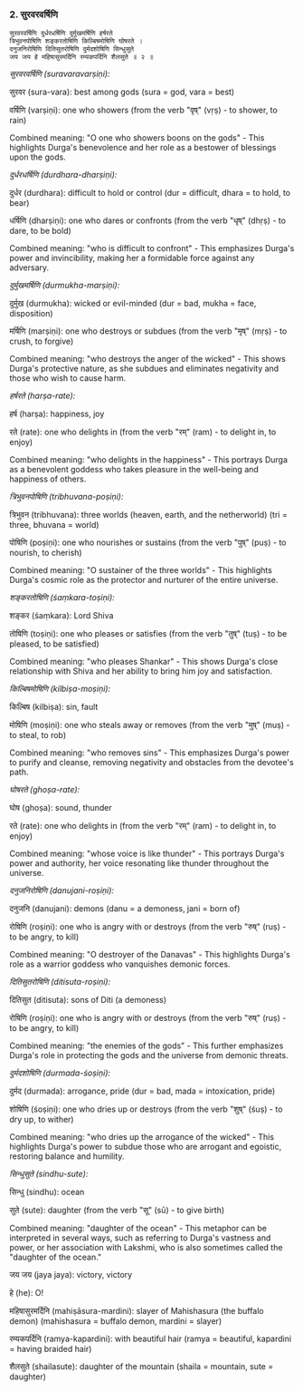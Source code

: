 ### 2. सुरवरवर्षिणि 

```
सुरवरवर्षिणि दुर्धरधर्षिणि दुर्मुखमर्षिणि हर्षरते
त्रिभुवनपोषिणि शङ्करतोषिणि किल्बिषमोषिणि घोषरते ।
दनुजनिरोषिणि दितिसुतरोषिणि दुर्मदशोषिणि सिन्धुसुते
जय जय हे महिषासुरमर्दिनि रम्यकपर्दिनि शैलसुते ॥ २ ॥
```


*सुरवरवर्षिणि (suravaravarṣiṇi):*

सुरवर (sura-vara): best among gods (sura = god, vara = best)

वर्षिणि (varṣiṇi): one who showers (from the verb "वृष्" (vṛṣ) - to shower, to rain)

Combined meaning: "O one who showers boons on the gods" - This highlights Durga's benevolence and her role as a bestower of blessings upon the gods.


*दुर्धरधर्षिणि (durdhara-dharṣiṇi):*

दुर्धर (durdhara): difficult to hold or control (dur = difficult, dhara = to hold, to bear)

धर्षिणि (dharṣiṇi): one who dares or confronts (from the verb "धृष्" (dhṛṣ) - to dare, to be bold)

Combined meaning: "who is difficult to confront" - This emphasizes Durga's power and invincibility, making her a formidable force against any adversary.


*दुर्मुखमर्षिणि (durmukha-marṣiṇi):*

दुर्मुख (durmukha): wicked or evil-minded (dur = bad, mukha = face, disposition)

मर्षिणि (marṣiṇi): one who destroys or subdues (from the verb "मृष्" (mṛṣ) - to crush, to forgive)

Combined meaning: "who destroys the anger of the wicked" - This shows Durga's protective nature, as she subdues and eliminates negativity and those who wish to cause harm.


*हर्षरते (harṣa-rate):*

हर्ष (harṣa): happiness, joy

रते (rate): one who delights in (from the verb "रम्" (ram) - to delight in, to enjoy)

Combined meaning: "who delights in the happiness" - This portrays Durga as a benevolent goddess who takes pleasure in the well-being and happiness of others.


*त्रिभुवनपोषिणि (tribhuvana-poṣiṇi):*

त्रिभुवन (tribhuvana): three worlds (heaven, earth, and the netherworld) (tri = three, bhuvana = world)

पोषिणि (poṣiṇi): one who nourishes or sustains (from the verb "पुष्" (puṣ) - to nourish, to cherish)

Combined meaning: "O sustainer of the three worlds" - This highlights Durga's cosmic role as the protector and nurturer of the entire universe.


*शङ्करतोषिणि (śaṃkara-toṣiṇi):*

शङ्कर (śaṃkara): Lord Shiva

तोषिणि (toṣiṇi): one who pleases or satisfies (from the verb "तुष्" (tuṣ) - to be pleased, to be satisfied)

Combined meaning: "who pleases Shankar" - This shows Durga's close relationship with Shiva and her ability to bring him joy and satisfaction.


*किल्बिषमोषिणि (kilbiṣa-moṣiṇi):*

किल्बिष (kilbiṣa): sin, fault

मोषिणि (moṣiṇi): one who steals away or removes (from the verb "मुष्" (muṣ) - to steal, to rob)

Combined meaning: "who removes sins" - This emphasizes Durga's power to purify and cleanse, removing negativity and obstacles from the devotee's path.


*घोषरते (ghoṣa-rate):*

घोष (ghoṣa): sound, thunder

रते (rate): one who delights in (from the verb "रम्" (ram) - to delight in, to enjoy)

Combined meaning: "whose voice is like thunder" - This portrays Durga's power and authority, her voice resonating like thunder throughout the universe.


*दनुजनिरोषिणि (danujani-roṣiṇi):*

दनुजनि (danujani): demons (danu = a demoness, jani = born of)

रोषिणि (roṣiṇi): one who is angry with or destroys (from the verb "रुष्" (ruṣ) - to be angry, to kill)

Combined meaning: "O destroyer of the Danavas" - This highlights Durga's role as a warrior goddess who vanquishes demonic forces.


*दितिसुतरोषिणि (ditisuta-roṣiṇi):*

दितिसुत (ditisuta): sons of Diti (a demoness)

रोषिणि (roṣiṇi): one who is angry with or destroys (from the verb "रुष्" (ruṣ) - to be angry, to kill)

Combined meaning: "the enemies of the gods" - This further emphasizes Durga's role in protecting the gods and the universe from demonic threats.


*दुर्मदशोषिणि (durmada-śoṣiṇi):*

दुर्मद (durmada): arrogance, pride (dur = bad, mada = intoxication, pride)

शोषिणि (śoṣiṇi): one who dries up or destroys (from the verb "शुष्" (śuṣ) - to dry up, to wither)

Combined meaning: "who dries up the arrogance of the wicked" - This highlights Durga's power to subdue those who are arrogant and egoistic, restoring balance and humility.


*सिन्धुसुते (sindhu-sute):*

सिन्धु (sindhu): ocean

सुते (sute): daughter (from the verb "सू" (sū) - to give birth)

Combined meaning: "daughter of the ocean" - This metaphor can be interpreted in several ways, such as referring to Durga's vastness and power, or her association with Lakshmi, who is also sometimes called the "daughter of the ocean."

जय जय (jaya jaya):  victory, victory

हे (he):  O!

महिषासुरमर्दिनि (mahiṣāsura-mardini):  slayer of Mahishasura (the buffalo demon) (mahishasura = buffalo demon, mardini = slayer)

रम्यकपर्दिनि (ramya-kapardini):  with beautiful hair (ramya = beautiful, kapardini = having braided hair)

शैलसुते (shailasute):  daughter of the mountain (shaila = mountain, sute = daughter)
